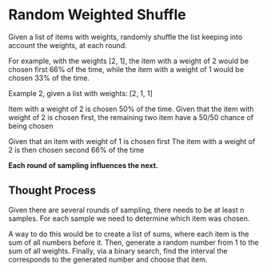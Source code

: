 # Random Weighted Shuffle

Given a list of items with weights, randomly shuffle the list keeping into account the weights, at each round.

For example, with the weights [2, 1], the item with a weight of 2 would be chosen first 66% of the time, while the item with a weight of 1 would be chosen 33% of the time. 

Example 2, given a list with weights: [2, 1, 1]

Item with a weight of 2 is chosen 50% of the time.
	Given that the item with weight of 2 is chosen first, the remaining two item have a 50/50 chance of being chosen

Given that an item with weight of 1 is chosen first
	The item with a weight of 2 is then chosen second 66% of the time

**Each round of sampling influences the next.**

## Thought Process

Given there are several rounds of sampling, there needs to be at least n samples. For each sample we need to determine which item was chosen. 

A way to do this would be to create a list of sums, where each item is the sum of all numbers before it. Then, generate a random number from 1 to the sum of all weights. Finally, via a binary search, find the interval the corresponds to the generated number and choose that item.
